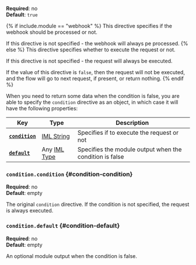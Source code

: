 **Required**: no  
**Default**: `true`

{% if include.module == "webhook" %}
This directive specifies if the webhook should be processed or not.

If this directive is not specified - the webhook will always pe processed.
{% else %}
This directive specifies whether to execute the request or not.

If this directive is not specified - the request will always be
executed.

If the value of this directive is `false`, then the request will not be
executed, and the flow will go to next request, if present, or return
nothing.
{% endif %}

When you need to return some data when the condition is false, you are able to
specify the `condition` directive as an object, in which case it will have
the following properties:

| Key                                     | Type                                        | Description                                             |
| ---                                     | ---                                         | ---                                                     |
| [**`condition`**](#condition-condition) | [IML String](types.md#iml-string)           | Specifies if to execute the request or not              |
| [**`default`**](#condition-default)     | Any [IML Type](articles/types.md#iml-types) | Specifies the module output when the condition is false |

### `condition.condition` {#condition-condition}

**Required**: no  
**Default**: empty

The original `condition` directive. If the condition is not specified, the request is always executed.

### `condition.default` {#condition-default}

**Required**: no  
**Default**: empty

An optional module output when the condition is false.
